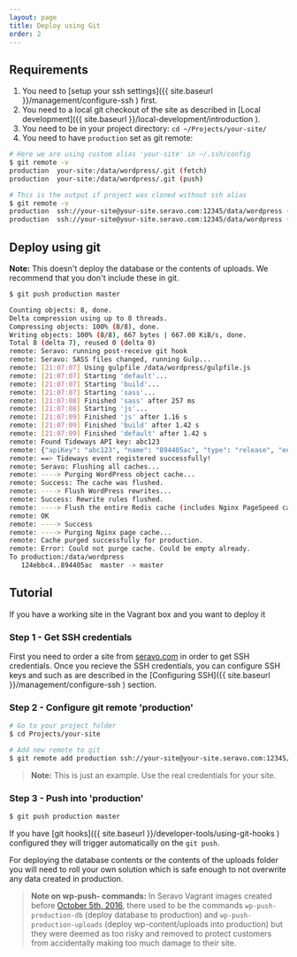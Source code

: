 ```yaml
---
layout: page
title: Deploy using Git
order: 2
---
```



## Requirements

1. You need to [setup your ssh settings]({{ site.baseurl }}/management/configure-ssh ) first.
2. You need to a local git checkout of the site as described in [Local development]({{ site.baseurl }}/local-development/introduction ).
3. You need to be in your project directory: `cd ~/Projects/your-site/`
4. You need to have `production` set as git remote:

```bash
# Here we are using custom alias 'your-site' in ~/.ssh/config
$ git remote -v
production  your-site:/data/wordpress/.git (fetch)
production  your-site:/data/wordpress/.git (push)

# This is the output if project was cloned without ssh alias
$ git remote -v
production  ssh://your-site@your-site.seravo.com:12345/data/wordpress (fetch)
production  ssh://your-site@your-site.seravo.com:12345/data/wordpress (push)
```

## Deploy using git

**Note:** This doesn't deploy the database or the contents of uploads. We recommend that you don't include these in git.

```bash
$ git push production master

Counting objects: 8, done.
Delta compression using up to 8 threads.
Compressing objects: 100% (8/8), done.
Writing objects: 100% (8/8), 667 bytes | 667.00 KiB/s, done.
Total 8 (delta 7), reused 0 (delta 0)
remote: Seravo: running post-receive git hook
remote: Seravo: SASS files changed, running Gulp...
remote: [21:07:07] Using gulpfile /data/wordpress/gulpfile.js
remote: [21:07:07] Starting 'default'...
remote: [21:07:07] Starting 'build'...
remote: [21:07:07] Starting 'sass'...
remote: [21:07:08] Finished 'sass' after 257 ms
remote: [21:07:08] Starting 'js'...
remote: [21:07:09] Finished 'js' after 1.16 s
remote: [21:07:09] Finished 'build' after 1.42 s
remote: [21:07:09] Finished 'default' after 1.42 s
remote: Found Tideways API key: abc123
remote: {"apiKey": "abc123", "name": "894405ac", "type": "release", "environment": "", "service": "web", "compareAfterMinutes":90}
remote: ==> Tideways event registered successfully!
remote: Seravo: Flushing all caches...
remote: ----> Purging WordPress object cache...
remote: Success: The cache was flushed.
remote: ----> Flush WordPress rewrites...
remote: Success: Rewrite rules flushed.
remote: ----> Flush the entire Redis cache (includes Nginx PageSpeed cache etc)...
remote: OK
remote: ----> Success
remote: ----> Purging Nginx page cache...
remote: Cache purged successfully for production.
remote: Error: Could not purge cache. Could be empty already.
To production:/data/wordpress
   124ebbc4..894405ac  master -> master
```

## Tutorial

If you have a working site in the Vagrant box and you want to deploy it

### Step 1 - Get SSH credentials

First you need to order a site from [seravo.com](https://seravo.com/) in order to get SSH credentials. Once you recieve the SSH credentials, you can configure SSH keys and such as are described in the [Configuring SSH]({{ site.baseurl }}/management/configure-ssh ) section.

### Step 2 - Configure git remote 'production'

```bash
# Go to your project folder
$ cd Projects/your-site

# Add new remote to git
$ git remote add production ssh://your-site@your-site.seravo.com:12345/data/wordpress
```

> **Note:** This is just an example. Use the real credentials for your site.

### Step 3 - Push into 'production'

```bash
$ git push production master
```

If you have [git hooks]({{ site.baseurl }}/developer-tools/using-git-hooks ) configured they will trigger automatically on the `git push`.

For deploying the database contents or the contents of the uploads folder you will need to roll your own solution which is safe enough to not overwrite any data created in production.

> **Note on wp-push- commands:**
> In Seravo Vagrant images created before [October 5th, 2016](https://github.com/Seravo/wp-vagrant/commit/792d6741bb734cea6fa739c7808f59eed05e991a), there used to be the commands `wp-push-production-db` (deploy database to production) and `wp-push-production-uploads` (deploy wp-content/uploads into production) but they were deemed as too risky and removed to protect customers from accidentally making too much damage to their site.
